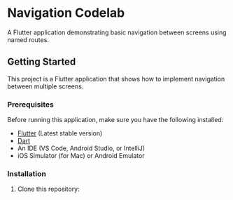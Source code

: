 # Navigation Codelab

A Flutter application demonstrating basic navigation between screens using named routes.

## Getting Started

This project is a Flutter application that shows how to implement navigation between multiple screens.

### Prerequisites

Before running this application, make sure you have the following installed:

- [Flutter](https://flutter.dev/docs/get-started/install) (Latest stable version)
- [Dart](https://dart.dev/get-dart)
- An IDE (VS Code, Android Studio, or IntelliJ)
- iOS Simulator (for Mac) or Android Emulator

### Installation

1. Clone this repository:
